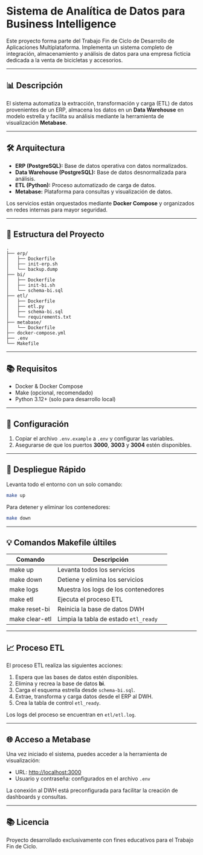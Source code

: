 # Sistema de Analítica de Datos para Business Intelligence

Este proyecto forma parte del Trabajo Fin de Ciclo de Desarrollo de Aplicaciones Multiplataforma. Implementa un sistema completo de integración, almacenamiento y análisis de datos para una empresa ficticia dedicada a la venta de bicicletas y accesorios.

---

## 📊 Descripción

El sistema automatiza la extracción, transformación y carga (ETL) de datos provenientes de un ERP, almacena los datos en un **Data Warehouse** en modelo estrella y facilita su análisis mediante la herramienta de visualización **Metabase**.

---

## 🛠️ Arquitectura

- **ERP (PostgreSQL):** Base de datos operativa con datos normalizados.
- **Data Warehouse (PostgreSQL):** Base de datos desnormalizada para análisis.
- **ETL (Python):** Proceso automatizado de carga de datos.
- **Metabase:** Plataforma para consultas y visualización de datos.

Los servicios están orquestados mediante **Docker Compose** y organizados en redes internas para mayor seguridad.

---

## 📝 Estructura del Proyecto

```
.
├── erp/
│   ├── Dockerfile
│   ├── init-erp.sh
│   └── backup.dump
├── bi/
│   ├── Dockerfile
│   ├── init-bi.sh
│   └── schema-bi.sql
├── etl/
│   ├── Dockerfile
│   ├── etl.py
│   ├── schema-bi.sql
│   └── requirements.txt
├── metabase/
│   └── Dockerfile
├── docker-compose.yml
├── .env
└── Makefile
```

---

## 📚 Requisitos

- Docker & Docker Compose
- Make (opcional, recomendado)
- Python 3.12+ (solo para desarrollo local)

---

## 🔧 Configuración

1. Copiar el archivo `.env.example` a `.env` y configurar las variables.
2. Asegurarse de que los puertos **3000**, **3003** y **3004** estén disponibles.

---

## 🚀 Despliegue Rápido

Levanta todo el entorno con un solo comando:

```bash
make up
```

Para detener y eliminar los contenedores:

```bash
make down
```

---

## 💡 Comandos Makefile últiles

| Comando          | Descripción                                      |
|---------------|--------------------------------------------------|
| make up      | Levanta todos los servicios                      |
| make down    | Detiene y elimina los servicios                  |
| make logs    | Muestra los logs de los contenedores             |
| make etl     | Ejecuta el proceso ETL                           |
| make reset-bi| Reinicia la base de datos DWH                    |
| make clear-etl| Limpia la tabla de estado `etl_ready`            |

---

## 📈 Proceso ETL

El proceso ETL realiza las siguientes acciones:

1. Espera que las bases de datos estén disponibles.
2. Elimina y recrea la base de datos **bi**.
3. Carga el esquema estrella desde `schema-bi.sql`.
4. Extrae, transforma y carga datos desde el ERP al DWH.
5. Crea la tabla de control `etl_ready`.

Los logs del proceso se encuentran en `etl/etl.log`.

---

## 🌐 Acceso a Metabase

Una vez iniciado el sistema, puedes acceder a la herramienta de visualización:

- URL: [http://localhost:3000](http://localhost:3000)
- Usuario y contraseña: configurados en el archivo `.env`

La conexión al DWH está preconfigurada para facilitar la creación de dashboards y consultas.

---

## 📚 Licencia

Proyecto desarrollado exclusivamente con fines educativos para el Trabajo Fin de Ciclo.

